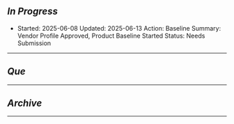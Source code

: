 
## *In Progress*

- Started: 2025-06-08
  Updated: 2025-06-13
  Action: Baseline 
  Summary: Vendor Profile Approved, Product Baseline Started
  Status: Needs Submission

-----------------------------------

## *Que*

-----------------------------------
## *Archive*

-----------------------------------
